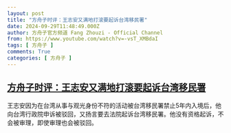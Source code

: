 ```yaml
---
layout: post
title: "方舟子时评：王志安又满地打滚要起诉台湾移民署"
date: 2024-09-29T11:48:49.000Z
author: 方舟子官方频道 Fang Zhouzi - Official Channel
from: https://www.youtube.com/watch?v=-vsT_XMBdaI
tags: [ 方舟子 ]
comments: True
categories: [ 方舟子 ]
---
```

<!--1727610529000-->
[方舟子时评：王志安又满地打滚要起诉台湾移民署](https://www.youtube.com/watch?v=-vsT_XMBdaI)
------

<div>
王志安因为在台湾从事与观光身份不符的活动被台湾移民署禁止5年内入境后，他向台湾行政院申诉被驳回，又扬言要去法院起诉台湾移民署。他没有资格起诉，不会被审理，即使审理也会被驳回。
</div>
